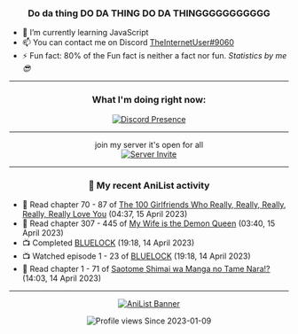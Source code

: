 <div align="center">

### Do da thing DO DA THING DO DA THINGGGGGGGGGGG
</div>

- 🌱 I’m currently learning JavaScript
- 📫 You can contact me on Discord [TheInternetUser#9060](https://discord.com/users/534117072796385300)
- ⚡ Fun fact: 80% of the Fun fact is neither a fact nor fun. _Statistics by me 😎_
<hr>

<div align="center">

### What I'm doing right now:
[![Discord Presence](https://lanyard.cnrad.dev/api/534117072796385300)](https://discord.com/users/534117072796385300)
<hr>

join my server it's open for all <br>
[![Server Invite](https://invidget.switchblade.xyz/bfYgVHxrSs)](https://discord.gg/bfYgVHxrSs)

<hr>
  
### 🌸 My recent AniList activity

</div>

<!-- ANILIST_ACTIVITY:start -->

-   📖 Read chapter 70 - 87 of [The 100 Girlfriends Who Really, Really, Really, Really, Really Love You](https://anilist.co/manga/114416) (04:37, 15 April 2023)
-   📖 Read chapter 307 - 445 of [My Wife is the Demon Queen](https://anilist.co/manga/107966) (03:40, 15 April 2023)
-   📺 Completed [BLUELOCK](https://anilist.co/anime/137822) (19:18, 14 April 2023)
-   📺 Watched episode 1 - 23 of [BLUELOCK](https://anilist.co/anime/137822) (19:18, 14 April 2023)
-   📖 Read chapter 1 - 71 of [Saotome Shimai wa Manga no Tame Nara!?](https://anilist.co/manga/103621) (14:03, 14 April 2023)

<!-- ANILIST_ACTIVITY:end -->
<hr>

<div align="center">

[![AniList Banner](https://img.anili.st/User/929966)](https://anilist.co/user/TheInternetUser)

![Profile views](https://gpvc.arturio.dev/TheInternetUse7) Since 2023-01-09

</div>
